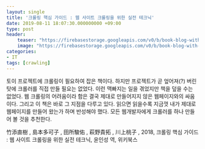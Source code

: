 ```yaml
---
layout: single
title: '크롤링 핵심 가이드 : 웹 사이트 크롤링을 위한 실전 테크닉'
date: 2019-08-11 18:07:30.000000000 +09:00
type: post
header:
    teaser: "https://firebasestorage.googleapis.com/v0/b/book-blog-with-largo.appspot.com/o/images%2F800x0.jfif"
    image: "https://firebasestorage.googleapis.com/v0/b/book-blog-with-largo.appspot.com/o/images%2F800x0.jfif"
categories:
- IT
tags: [crawling]
---
```


토이 프로젝트에 크롤링이 필요하여 잡은 책이다. 하지만 프로젝트가 곧 엎어져(?) 버린 탓에 크롤러를 직접 만들 필요는 없었다. 이런 맥빠지는 일을 겪었지만 책을 덮을 수는 없었다. 웹 크롤링의 어려움이라 함은 결국 제대로 만들어지지 않은 웹페이지와의 싸움이다. 그리고 이 책은 바로 그 지점을 다루고 있다. 읽으면 읽을수록 지금껏 내가 제대로 웹페이지를 만들어 왔는가 하며 반성해야 했다. 모든 웹개발자에게 크롤러를 하나 만들어 볼 것을 추천한다.  

竹添直樹 , 島本多可子 , 田所駿佑 , 萩野貴拓 , 川上桃子 , 2018, 크롤링 핵심 가이드 : 웹 사이트 크롤링을 위한 실전 테크닉, 윤인성 역, 위키북스
